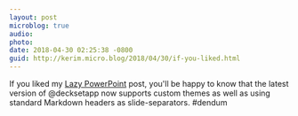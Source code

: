 ```yaml
---
layout: post
microblog: true
audio: 
photo: 
date: 2018-04-30 02:25:38 -0800
guid: http://kerim.micro.blog/2018/04/30/if-you-liked.html
---
```

If you liked my [Lazy PowerPoint](https://anthrodendum.org/2018/02/22/lazy-powerpoint-working-with-text-4/) post, you'll be happy to know that the latest version of @decksetapp now supports custom themes as well as using standard Markdown headers as slide-separators. #dendum 
